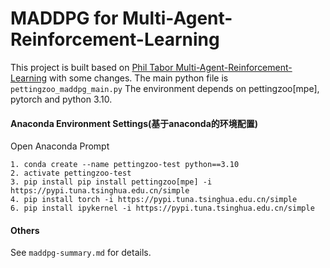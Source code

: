# MADDPG for Multi-Agent-Reinforcement-Learning


This project is built based on  [Phil Tabor Multi-Agent-Reinforcement-Learning](https://github.com/philtabor/Multi-Agent-Reinforcement-Learning) with some changes.
The main python file is ``pettingzoo_maddpg_main.py``
The environment depends on 
pettingzoo[mpe], pytorch and python 3.10. 
#### Anaconda Environment Settings(基于anaconda的环境配置)
Open Anaconda Prompt
```
1. conda create --name pettingzoo-test python==3.10
2. activate pettingzoo-test
3. pip install pip install pettingzoo[mpe] -i https://pypi.tuna.tsinghua.edu.cn/simple
4. pip install torch -i https://pypi.tuna.tsinghua.edu.cn/simple
6. pip install ipykernel -i https://pypi.tuna.tsinghua.edu.cn/simple

```
#### Others
See ``maddpg-summary.md`` for details.
